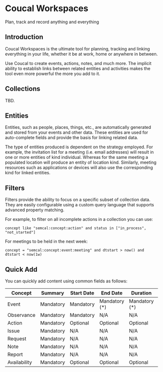 # Coucal Workspaces

Plan, track and record anything and everything

## Introduction

Coucal Workspaces is the ultimate tool for planning, tracking and linking everything in your life,
whether it be at work, home or anywhere in between.

Use Coucal to create events, actions, notes, and much more. The implicit ability to establish links
between related entities and activities makes the tool even more powerful the more you add to it.

## Collections

TBD.

## Entities

Entities, such as people, places, things, etc., are automatically generated and stored from your events and
other data. These entities are used for auto-complete fields and provide the basis for linking related
data.

The type of entities produced is dependent on the strategy employed. For example, the invitation list for
a meeting (i.e. email addresses) will result in one or more entities of kind individual. Whereas for the
same meeting a populated location will produce an entity of location kind. Similarly, meeting resources
such as applications or devices will also use the corresponding kind for linked entities.

## Filters

Filters provide the ability to focus on a specific subset of collection data. They are easily configurable
using a custom query language that supports advanced property matching.

For example, to filter on all incomplete actions in a collection you can use:

    concept like "semcal:concept:action" and status in ["in_process", "not_started"]

For meetings to be held in the next week:

    concept = "semcal:concept:event:meeting" and dtstart > now() and dtstart < now(1w)



## Quick Add

You can quickly add content using common fields as follows:

| Concept      | Summary   | Start Date | End Date      | Duration      | Due      | Repeats   
|--------------|-----------|------------|---------------|---------------|----------|-----------|
| Event        | Mandatory | Mandatory  | Mandatory (*) | Mandatory (*) | N/A      | Optional  |
| Observance   | Mandatory | Mandatory  | N/A           | N/A           | N/A      | Mandatory |
| Action       | Mandatory | Optional   | Optional      | Optional      | Optional | Optional  |
| Issue        | Mandatory | N/A        | N/A           | N/A           | Optional | N/A       |
| Request      | Mandatory | N/A        | N/A           | N/A           | Optional | Optional  |
| Note         | Mandatory | N/A        | N/A           | N/A           | N/A      | N/A       |
| Report       | Mandatory | N/A        | N/A           | N/A           | N/A      | Mandatory |
| Availability | Mandatory | Optional   | Optional      | Optional      | N/A      | Optional  |
